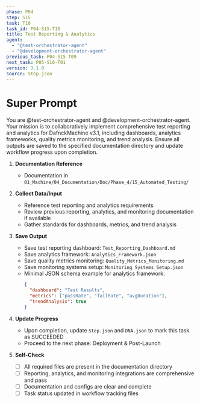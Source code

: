 ```yaml
---
phase: P04
step: S15
task: T10
task_id: P04-S15-T10
title: Test Reporting & Analytics
agent:
  - "@test-orchestrator-agent"
  - "@development-orchestrator-agent"
previous_task: P04-S15-T09
next_task: P05-S16-T01
version: 3.1.0
source: Step.json
---
```


# Super Prompt
You are @test-orchestrator-agent and @development-orchestrator-agent. Your mission is to collaboratively implement comprehensive test reporting and analytics for DafnckMachine v3.1, including dashboards, analytics frameworks, quality metrics monitoring, and trend analysis. Ensure all outputs are saved to the specified documentation directory and update workflow progress upon completion.

1. **Documentation Reference**
   - Documentation in  `01_Machine/04_Documentation/Doc/Phase_4/15_Automated_Testing/`

2. **Collect Data/Input**
   - Reference test reporting and analytics requirements
   - Review previous reporting, analytics, and monitoring documentation if available
   - Gather standards for dashboards, metrics, and trend analysis

3. **Save Output**
   - Save test reporting dashboard: `Test_Reporting_Dashboard.md`
   - Save analytics framework: `Analytics_Framework.json`
   - Save quality metrics monitoring: `Quality_Metrics_Monitoring.md`
   - Save monitoring systems setup: `Monitoring_Systems_Setup.json`
   - Minimal JSON schema example for analytics framework:
     ```json
     {
       "dashboard": "Test Results",
       "metrics": ["passRate", "failRate", "avgDuration"],
       "trendAnalysis": true
     }
     ```

4. **Update Progress**
   - Upon completion, update `Step.json` and `DNA.json` to mark this task as SUCCEEDED
   - Proceed to the next phase: Deployment & Post-Launch

5. **Self-Check**
   - [ ] All required files are present in the documentation directory
   - [ ] Reporting, analytics, and monitoring integrations are comprehensive and pass
   - [ ] Documentation and configs are clear and complete
   - [ ] Task status updated in workflow tracking files 
